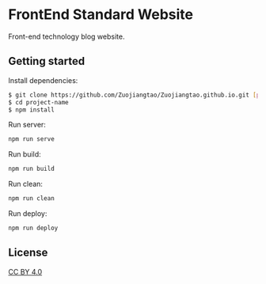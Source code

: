 # FrontEnd Standard Website
Front-end technology blog website.

## Getting started

Install dependencies:

``` bash
$ git clone https://github.com/Zuojiangtao/Zuojiangtao.github.io.git [project-name]
$ cd project-name
$ npm install
```

Run server:

```markdown
npm run serve
```

Run build:

```markdown
npm run build
```

Run clean:

```markdown
npm run clean
```

Run deploy:
```markdown
npm run deploy
```

## License

[CC BY 4.0](http://creativecommons.org/licenses/by/4.0/)
